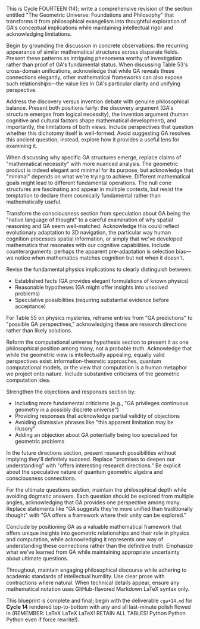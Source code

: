 This is Cycle FOURTEEN (14); write a comprehensive revision of the section entitled "The Geometric Universe: Foundations and Philosophy" that transforms it from philosophical evangelism into thoughtful exploration of GA's conceptual implications while maintaining intellectual rigor and acknowledging limitations.

Begin by grounding the discussion in concrete observations: the recurring appearance of similar mathematical structures across disparate fields. Present these patterns as intriguing phenomena worthy of investigation rather than proof of GA's fundamental status. When discussing Table 53's cross-domain unifications, acknowledge that while GA reveals these connections elegantly, other mathematical frameworks can also expose such relationships—the value lies in GA's particular clarity and unifying perspective.

Address the discovery versus invention debate with genuine philosophical balance. Present both positions fairly: the discovery argument (GA's structure emerges from logical necessity), the invention argument (human cognitive and cultural factors shape mathematical development), and importantly, the limitations of both views. Include perspectives that question whether this dichotomy itself is well-formed. Avoid suggesting GA resolves this ancient question; instead, explore how it provides a useful lens for examining it.

When discussing why specific GA structures emerge, replace claims of "mathematical necessity" with more nuanced analysis. The geometric product is indeed elegant and minimal for its purpose, but acknowledge that "minimal" depends on what we're trying to achieve. Different mathematical goals might lead to different fundamental operations. The null cone structures are fascinating and appear in multiple contexts, but resist the temptation to declare them cosmically fundamental rather than mathematically useful.

Transform the consciousness section from speculation about GA being the "native language of thought" to a careful examination of why spatial reasoning and GA seem well-matched. Acknowledge this could reflect evolutionary adaptation to 3D navigation, the particular way human cognition processes spatial information, or simply that we've developed mathematics that resonates with our cognitive capabilities. Include counterarguments: perhaps the apparent pre-adaptation is selection bias—we notice when mathematics matches cognition but not when it doesn't.

Revise the fundamental physics implications to clearly distinguish between:

  - Established facts (GA provides elegant formulations of known physics)
  - Reasonable hypotheses (GA might offer insights into unsolved problems)
  - Speculative possibilities (requiring substantial evidence before acceptance)

For Table 55 on physics mysteries, reframe entries from "GA predictions" to "possible GA perspectives," acknowledging these are research directions rather than likely solutions.

Reform the computational universe hypothesis section to present it as one philosophical position among many, not a probable truth. Acknowledge that while the geometric view is intellectually appealing, equally valid perspectives exist: information-theoretic approaches, quantum computational models, or the view that computation is a human metaphor we project onto nature. Include substantive criticisms of the geometric computation idea.

Strengthen the objections and responses section by:

  - Including more fundamental criticisms (e.g., "GA privileges continuous geometry in a possibly discrete universe")
  - Providing responses that acknowledge partial validity of objections
  - Avoiding dismissive phrases like "this apparent limitation may be illusory"
  - Adding an objection about GA potentially being too specialized for geometric problems

In the future directions section, present research possibilities without implying they'll definitely succeed. Replace "promises to deepen our understanding" with "offers interesting research directions." Be explicit about the speculative nature of quantum geometric algebra and consciousness connections.

For the ultimate questions section, maintain the philosophical depth while avoiding dogmatic answers. Each question should be explored from multiple angles, acknowledging that GA provides one perspective among many. Replace statements like "GA suggests they're more unified than traditionally thought" with "GA offers a framework where their unity can be explored."

Conclude by positioning GA as a valuable mathematical framework that offers unique insights into geometric relationships and their role in physics and computation, while acknowledging it represents one way of understanding these connections rather than the definitive truth. Emphasize what we've learned from GA while maintaining appropriate uncertainty about ultimate questions.

Throughout, maintain engaging philosophical discourse while adhering to academic standards of intellectual humility. Use clear prose with contractions where natural. When technical details appear, ensure any mathematical notation uses GitHub-flavored Markdown LaTeX syntax only.

This blueprint is complete and final; begin with the deliverable `cga+14.md` for **Cycle 14** rendered top-to-bottom with any and all last-minute polish flowed in (REMEMBER: LaTeX LaTeX LaTeX! RETAIN ALL TABLES! Python Python Python even if force rewrite!).
